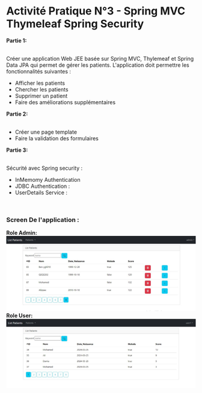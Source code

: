 <h1>
    Activité Pratique N°3 - Spring MVC Thymeleaf Spring Security
</h1>

<div>
    <span><b>Partie 1:</b><br><br></span>
    <p>Créer une application Web JEE basée sur Spring MVC, Thylemeaf et Spring Data JPA qui permet de gérer les patients. L'application doit permettre les fonctionnalités suivantes :</p>
    <ul>
        <li>Afficher les patients</li>
        <li>Chercher les patients</li>
        <li>Supprimer un patient</li>
        <li>Faire des améliorations supplémentaires</li>
    </ul>
</div>

<div>
    <span><b>Partie 2:</b><br><br></span>
    <ul>
        <li>Créer une page template</li>
        <li>Faire la validation des formulaires</li>
    </ul>
</div>

<div>
    <span><b>Partie 3:</b><br><br></span>
    <p>Sécurité avec Spring security : </p>
    <ul>
        <li>InMemomy Authentication</li>
        <li>JDBC Authentication : </li>
        <li>UserDetails Service : </li>
    </ul>
</div>
<br>

<h3>Screen De l'application :<br></h3>
<b>Role Admin:</b>
<img src="images/admin.JPG">
<br>
<b>Role User:</b>
<img src="images/user.JPG">
